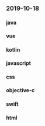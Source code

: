 ### 2019-10-18

#### java

#### vue

#### kotlin

#### javascript

#### css

#### objective-c

#### swift

#### html
